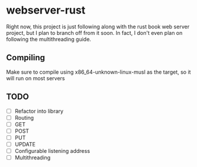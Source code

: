 # webserver-rust

Right now, this project is just following along with the rust book web server project,
but I plan to branch off from it soon. In fact, I don't even plan on following the multithreading guide.

## Compiling

Make sure to compile using x86_64-unknown-linux-musl as the target, so it will run on most servers

## TODO
- [ ] Refactor into library
- [ ] Routing
- [ ] GET
- [ ] POST
- [ ] PUT
- [ ] UPDATE
- [ ] Configurable listening address
- [ ] Multithreading

